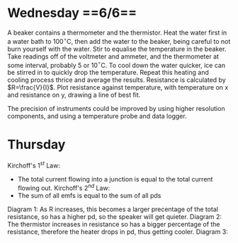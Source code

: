 # Wednesday ==6/6==

A beaker contains a thermometer and the thermistor. Heat the water first in a water bath to 100$^\circ$C, then add the water to the beaker, being careful to not burn yourself with the water. Stir to equalise the temperature in the beaker. Take readings off of the voltmeter and ammeter, and the thermometer at some interval, probably 5 or 10$^\circ$C. To cool down the water quicker, ice can be stirred in to quickly drop the temperature. Repeat this heating and cooling process thrice and average the results. Resistance is calculated by $R=\frac{V}{I}$. Plot resistance against temperature, with temperature on x and resistance on y, drawing a line of best fit.

The precision of instruments could be improved by using higher resolution components, and using a temperature probe and data logger.

# Thursday

Kirchoff's $1^{st}$ Law:
- The total current flowing into a junction is equal to the total current flowing out.
Kirchoff's $2^{nd}$ Law:
- The sum of all emfs is equal to the sum of all pds

Diagram 1:
As R increases, this becomes a larger precentage of the total resistance, so has a higher pd, so the speaker will get quieter.
Diagram 2:
The thermistor increases in resistance so has a bigger percentage of the resistance, therefore the heater drops in pd, thus getting cooler.
Diagram 3:
